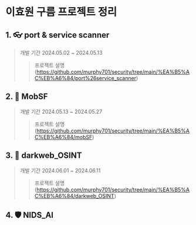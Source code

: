 # 이효원 구름 프로젝트 정리

## 1. 👓 port & service scanner
> 개발 기간 2024.05.02 ~ 2024.05.13
> >프로젝트 설명 (https://github.com/murphy701/security/tree/main/%EA%B5%AC%EB%A6%84/port%26service_scanner)
## 2. 📱 MobSF
> 개발 기간 2024.05.13 ~ 2024.05.27
> >프로젝트 설명(https://github.com/murphy701/security/tree/main/%EA%B5%AC%EB%A6%84/mobSF)
## 3. 👤 darkweb_OSINT
> 개발 기간 2024.06.01 ~ 2024.06.11
> > 프로젝트 설명(https://github.com/murphy701/security/tree/main/%EA%B5%AC%EB%A6%84/darkweb_OSINT)
## 4. 🛡️ NIDS_AI
> 
